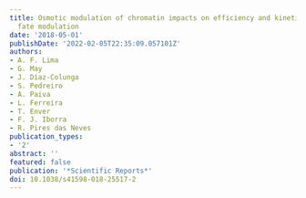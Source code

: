 ```yaml
---
title: Osmotic modulation of chromatin impacts on efficiency and kinetics of cell
  fate modulation
date: '2018-05-01'
publishDate: '2022-02-05T22:35:09.057101Z'
authors:
- A. F. Lima
- G. May
- J. Díaz-Colunga
- S. Pedreiro
- A. Paiva
- L. Ferreira
- T. Enver
- F. J. Iborra
- R. Pires das Neves
publication_types:
- '2'
abstract: ''
featured: false
publication: '*Scientific Reports*'
doi: 10.1038/s41598-018-25517-2
---
```


